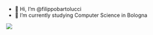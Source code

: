 - 👋 Hi, I’m @filippobartolucci
- 🌱 I’m currently studying Computer Science in Bologna

<img align="center" src="https://github-readme-stats.vercel.app/api/top-langs/?username=filippobartolucci&layout=compact&count_private=true&theme=tokyonight" />
<!---
<img src="https://github-readme-streak-stats.herokuapp.com/?user=filippobartolucci&theme=tokyonight" alt="mystreak"/>

filippobartolucci/filippobartolucci is a ✨ special ✨ repository because its `README.md` (this file) appears on your GitHub profile.
You can click the Preview link to take a look at your changes.
--->
